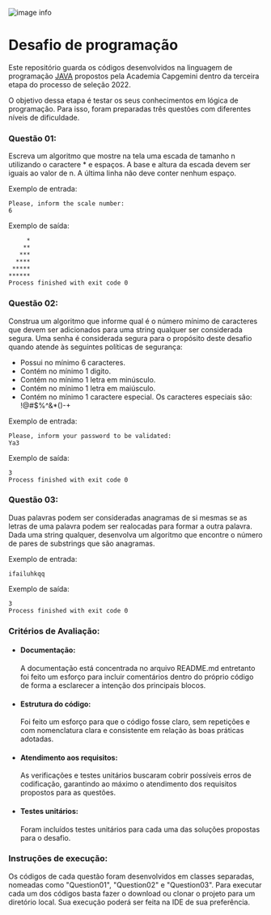 ![image info](https://capgemini.proway.com.br/assets/img/logo-capgemini.png)


# Desafio de programação
Este repositório guarda os códigos desenvolvidos na linguagem de programação [JAVA](https://www.java.com/pt-BR/) propostos pela Academia Capgemini dentro da terceira etapa do processo de seleção 2022.

O objetivo dessa etapa é testar os seus conhecimentos em lógica de programação. Para isso, foram preparadas três questões com diferentes níveis de dificuldade.

### Questão 01:
Escreva um algoritmo que mostre na tela uma escada de tamanho n utilizando o caractere * e espaços.
A base e altura da escada devem ser iguais ao valor de n. A última linha não deve conter nenhum espaço.

Exemplo de entrada:
```
Please, inform the scale number:
6    
```
Exemplo de saída:
```
     *
    **
   ***
  ****
 *****
******
Process finished with exit code 0 
 ```

### Questão 02:
Construa um algoritmo que informe qual é o número mínimo de caracteres que devem ser adicionados para uma string qualquer ser considerada segura. Uma senha é considerada segura para o propósito deste desafio quando atende às seguintes políticas de segurança:
* Possui no mínimo 6 caracteres.
* Contém no mínimo 1 digito.
* Contém no mínimo 1 letra em minúsculo.
* Contém no mínimo 1 letra em maiúsculo.
* Contém no mínimo 1 caractere especial. Os caracteres especiais são: !@#$%^&*()-+

Exemplo de entrada:
```
Please, inform your password to be validated:
Ya3
```
Exemplo de saída:
```
3
Process finished with exit code 0
 ```

### Questão 03:
Duas palavras podem ser consideradas anagramas de si mesmas se as letras de uma palavra podem ser realocadas para formar a outra palavra. Dada uma string qualquer, desenvolva um algoritmo que encontre o número de pares de substrings que são anagramas.

Exemplo de entrada:
```
ifailuhkqq
```
Exemplo de saída:
```
3
Process finished with exit code 0 
 ```

### Critérios de Avaliação:
- #### Documentação:
  A documentação está concentrada no arquivo README.md entretanto foi feito um esforço para incluir comentários dentro do próprio código de forma a esclarecer a intenção dos principais blocos.
- #### Estrutura do código:
  Foi feito um esforço para que o código fosse claro, sem repetições e com nomenclatura clara e consistente em relação às boas práticas adotadas.
- #### Atendimento aos requisitos:
  As verificações e testes unitários buscaram cobrir possíveis erros de codificação, garantindo ao máximo o atendimento dos requisitos propostos para as questões.
- #### Testes unitários:
  Foram incluídos testes unitários para cada uma das soluções propostas para o desafio.

### Instruções de execução:
Os códigos de cada questão foram desenvolvidos em classes separadas, nomeadas como "Question01", "Question02" e "Question03".
Para executar cada um dos códigos basta fazer o download ou clonar o projeto para um diretório local. Sua execução poderá ser feita na IDE de sua preferência.